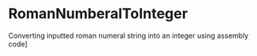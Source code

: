 # RomanNumberalToInteger
Converting inputted roman numeral string into an integer using assembly code]
